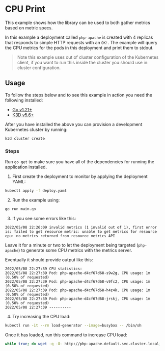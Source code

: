 # CPU Print

This example shows how the library can be used to both gather metrics based on metric specs.

In this example a deployment called `php-apache` is created with 4 replicas that responds to simple HTTP requests
with an `OK!`. The example will query the CPU metrics for the pods in this deployment and print them to stdout.

> Note this example uses out of cluster configuration of the Kubernetes client, if you want to run this inside the
> cluster you should use in cluster configuration.

## Usage

To follow the steps below and to see this example in action you need the following installed:

- [Go v1.21+](https://go.dev/doc/install)
- [K3D v5.6+](https://k3d.io/v5.6.0/#installation)

After you have installed the above you can provision a development Kubernetes cluster by running:

```bash
k3d cluster create
```

### Steps

Run `go get` to make sure you have all of the dependencies for running the application installed.

1. First create the deployment to monitor by applying the deployment YAML:

```bash
kubectl apply -f deploy.yaml
```

2. Run the example using:

```bash
go run main.go
```

3. If you see some errors like this:

```
2022/05/08 22:26:09 invalid metrics (1 invalid out of 1), first error is: failed to get resource metric: unable to get metrics for resource cpu: no metrics returned from resource metrics API
```

Leave it for a minute or two to let the deployment being targeted (`php-apache`) to generate some CPU metrics with
the metrics server.

Eventually it should provide output like this:

```
2022/05/08 22:27:39 CPU statistics:
2022/05/08 22:27:39 Pod: php-apache-d4cf67d68-s9w2g, CPU usage: 1m (0.50% of requested)
2022/05/08 22:27:39 Pod: php-apache-d4cf67d68-v9fc2, CPU usage: 1m (0.50% of requested)
2022/05/08 22:27:39 Pod: php-apache-d4cf67d68-h4z4k, CPU usage: 1m (0.50% of requested)
2022/05/08 22:27:39 Pod: php-apache-d4cf67d68-jrskj, CPU usage: 1m (0.50% of requested)
2022/05/08 22:27:39 ----------
```

4. Try increasing the CPU load:

```bash
kubectl run -it --rm load-generator --image=busybox -- /bin/sh
```

Once it has loaded, run this command to increase CPU load:

```bash
while true; do wget -q -O- http://php-apache.default.svc.cluster.local; done
```
